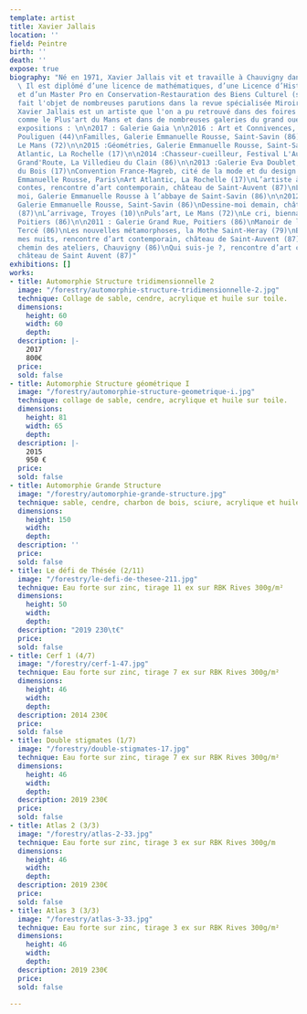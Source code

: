 ```yaml
---
template: artist
title: Xavier Jallais
location: ''
field: Peintre
birth: ''
death: ''
expose: true
biography: "Né en 1971, Xavier Jallais vit et travaille à Chauvigny dans la Vienne.
  \ Il est diplômé d’une licence de mathématiques, d’une Licence d’Histoire de l’Art
  et d’un Master Pro en Conservation-Restauration des Biens Culturel (spécialité peinture).\n\nAyant
  fait l'objet de nombreuses parutions dans la revue spécialisée Miroir de l'art,
  Xavier Jallais est un artiste que l'on a pu retrouvé dans des foires d'art contemporain
  comme le Plus'art du Mans et dans de nombreuses galeries du grand ouest. \n\nDernières
  expositions : \n\n2017 : Galerie Gaia \n\n2016 : Art et Connivences, le Rex, Le
  Pouliguen (44)\nFamilles, Galerie Emmanuelle Rousse, Saint-Savin (86)\nPuls’art,
  Le Mans (72)\n\n2015 :Géométries, Galerie Emmanuelle Rousse, Saint-Savin (86)\nArt
  Atlantic, La Rochelle (17)\n\n2014 :Chasseur-cueilleur, Festival L'Auberge de la
  Grand'Route, La Villedieu du Clain (86)\n\n2013 :Galerie Eva Doublet, Saint-Georges
  du Bois (17)\nConvention France-Magreb, cité de la mode et du design avec la Galerie
  Emmanuelle Rousse, Paris\nArt Atlantic, La Rochelle (17)\nL’artiste à la cour des
  contes, rencontre d’art contemporain, château de Saint-Auvent (87)\nL’abbaye et
  moi, Galerie Emmanuelle Rousse à l’abbaye de Saint-Savin (86)\n\n2012 : Automorphies,
  Galerie Emmanuelle Rousse, Saint-Savin (86)\nDessine-moi demain, château de Saint-Auvent
  (87)\nL’arrivage, Troyes (10)\nPuls’art, Le Mans (72)\nLe cri, biennale d’art sacré,
  Poitiers (86)\n\n2011 : Galerie Grand Rue, Poitiers (86)\nManoir de la Thibaudière,
  Tercé (86)\nLes nouvelles métamorphoses, la Mothe Saint-Heray (79)\nBestiaire de
  mes nuits, rencontre d’art contemporain, château de Saint-Auvent (87)\n\n2010 :Le
  chemin des ateliers, Chauvigny (86)\nQui suis-je ?, rencontre d’art contemporain,
  château de Saint Auvent (87)"
exhibitions: []
works:
- title: Automorphie Structure tridimensionnelle 2
  image: "/forestry/automorphie-structure-tridimensionnelle-2.jpg"
  technique: Collage de sable, cendre, acrylique et huile sur toile.
  dimensions:
    height: 60
    width: 60
    depth: 
  description: |-
    2017
    800€
  price: 
  sold: false
- title: Automorphie Structure géométrique I
  image: "/forestry/automorphie-structure-geometrique-i.jpg"
  technique: collage de sable, cendre, acrylique et huile sur toile.
  dimensions:
    height: 81
    width: 65
    depth: 
  description: |-
    2015
    950 €
  price: 
  sold: false
- title: Automorphie Grande Structure
  image: "/forestry/automorphie-grande-structure.jpg"
  technique: sable, cendre, charbon de bois, sciure, acrylique et huile sur toile
  dimensions:
    height: 150
    width: 
    depth: 
  description: ''
  price: 
  sold: false
- title: Le défi de Thésée (2/11)
  image: "/forestry/le-defi-de-thesee-211.jpg"
  technique: Eau forte sur zinc, tirage 11 ex sur RBK Rives 300g/m²
  dimensions:
    height: 50
    width: 
    depth: 
  description: "2019 230\t€"
  price: 
  sold: false
- title: Cerf 1 (4/7)
  image: "/forestry/cerf-1-47.jpg"
  technique: Eau forte sur zinc, tirage 7 ex sur RBK Rives 300g/m²
  dimensions:
    height: 46
    width: 
    depth: 
  description: 2014 230€
  price: 
  sold: false
- title: Double stigmates (1/7)
  image: "/forestry/double-stigmates-17.jpg"
  technique: Eau forte sur zinc, tirage 7 ex sur RBK Rives 300g/m²
  dimensions:
    height: 46
    width: 
    depth: 
  description: 2019 230€
  price: 
  sold: false
- title: Atlas 2 (3/3)
  image: "/forestry/atlas-2-33.jpg"
  technique: Eau forte sur zinc, tirage 3 ex sur RBK Rives 300g/m
  dimensions:
    height: 46
    width: 
    depth: 
  description: 2019 230€
  price: 
  sold: false
- title: Atlas 3 (3/3)
  image: "/forestry/atlas-3-33.jpg"
  technique: Eau forte sur zinc, tirage 3 ex sur RBK Rives 300g/m²
  dimensions:
    height: 46
    width: 
    depth: 
  description: 2019 230€
  price: 
  sold: false

---
```

